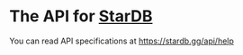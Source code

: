 # The API for [StarDB](https://stardb.gg)

You can read API specifications at https://stardb.gg/api/help
